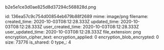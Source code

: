 b2e5e1ce3d0ae825d8d37294c568828d.png

id: 136ea57c9c754d00854eb679b88f2689
mime: image/png
filename: 
created_time: 2020-10-03T08:12:28.333Z
updated_time: 2020-10-03T08:12:28.333Z
user_created_time: 2020-10-03T08:12:28.333Z
user_updated_time: 2020-10-03T08:12:28.333Z
file_extension: png
encryption_cipher_text: 
encryption_applied: 0
encryption_blob_encrypted: 0
size: 73776
is_shared: 0
type_: 4
